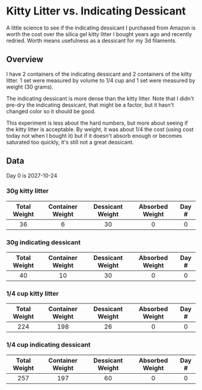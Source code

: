 # Kitty Litter vs. Indicating Dessicant

A little science to see if the indicating dessicant I purchased from Amazon is worth the cost over the silica gel kitty litter I bought years ago and recently redried. Worth means usefulness as a dessicant for my 3d filaments.

## Overview

I have 2 containers of the indicating dessicant and 2 containers of the kitty
litter. 1 set were measured by volume to 1/4 cup and 1 set were measured by
weight (30 grams).

The indicating dessicant is more dense than the kitty litter. Note that I didn't
pre-dry the indicating dessicant, that might be a factor, but it hasn't changed
color so it should be good.

This experiment is less about the hard numbers, but more about seeing if the
kitty litter is acceptable. By weight, it was about 1/4 the cost (using cost
today not when I bought it) but if it doesn't absorb enough or becomes saturated
too quickly, it's still not a great dessicant.

## Data

Day 0 is 2027-10-24

### 30g kitty litter

| Total Weight | Container Weight | Dessicant Weight | Absorbed Weight | Day # |
| :----------: | :--------------: | :--------------: | :-------------: | :---: |
|      36      |        6         |        30        |        0        |   0   |

### 30g indicating dessicant

| Total Weight | Container Weight | Dessicant Weight | Absorbed Weight | Day # |
| :----------: | :--------------: | :--------------: | :-------------: | :---: |
|      40      |        10        |        30        |        0        |   0   |

### 1/4 cup kitty litter

| Total Weight | Container Weight | Dessicant Weight | Absorbed Weight | Day # |
| :----------: | :--------------: | :--------------: | :-------------: | :---: |
|     224      |       198        |        26        |        0        |   0   |

### 1/4 cup indicating dessicant

| Total Weight | Container Weight | Dessicant Weight | Absorbed Weight | Day # |
| :----------: | :--------------: | :--------------: | :-------------: | :---: |
|     257      |       197        |        60        |        0        |   0   |
